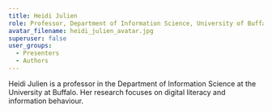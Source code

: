 ```yaml
---
title: Heidi Julien
role: Professor, Department of Information Science, University of Buffalo
avatar_filename: heidi_julien_avatar.jpg
superuser: false
user_groups:
  - Presenters
  - Authors
---
```

Heidi Julien is a professor in the Department of Information Science at the University at Buffalo. Her research focuses on digital literacy and information behaviour.